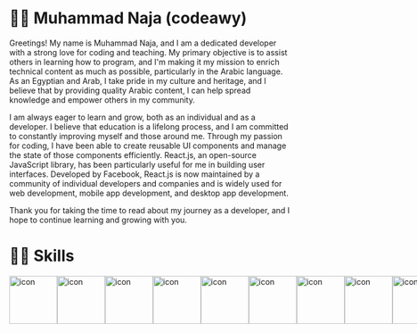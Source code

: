 <!-- <p align="center">
<a href="https://git.io/typing-svg"><img src="https://readme-typing-svg.demolab.com?font=Fira+Code&pause=1000&width=435&lines=Muhammad+Naja+-+Software+Engineer;%2B5+Years+of+coding+Experience+;Always+learning+new+things" alt="Typing SVG" /></a>
  

</p> -->

<!-- Social icons section -->
<!-- <p align="center">
  <a href="https://www.youtube.com/@codeawy"><img width="32px" alt="Youtube" title="Youtube" src="https://i.imgur.com/lJdUxn6.png"/></a>
  &#8287;&#8287;&#8287;&#8287;&#8287;
  <a href="https://twitter.com/DenverCoder1"><img width="32px" alt="Twitter" title="Twitter" src="https://i.imgur.com/3YU1CER.png"/></a>
  &#8287;&#8287;&#8287;&#8287;&#8287;
  <a href="https://www.codeawy.com/" alt="Discord" title="Dev Pro Tips Discord Server"><img width="32px" src="https://i.imgur.com/JU4wMxu.png"/></a>
  &#8287;&#8287;&#8287;&#8287;&#8287;
</p>

<br/> -->

# 👩‍💻 Muhammad Naja (codeawy)

Greetings! My name is Muhammad Naja, and I am a dedicated developer with a strong love for coding and teaching. My primary objective is to assist others in learning how to program, and I'm making it my mission to enrich technical content as much as possible, particularly in the Arabic language. As an Egyptian and Arab, I take pride in my culture and heritage, and I believe that by providing quality Arabic content, I can help spread knowledge and empower others in my community.

I am always eager to learn and grow, both as an individual and as a developer. I believe that education is a lifelong process, and I am committed to constantly improving myself and those around me. Through my passion for coding, I have been able to create reusable UI components and manage the state of those components efficiently. React.js, an open-source JavaScript library, has been particularly useful for me in building user interfaces. Developed by Facebook, React.js is now maintained by a community of individual developers and companies and is widely used for web development, mobile app development, and desktop app development.

Thank you for taking the time to read about my journey as a developer, and I hope to continue learning and growing with you.

# 🤹‍♀️ Skills

<div style="display: flex; align-items: flex-start;"><img src="https://techstack-generator.vercel.app/js-icon.svg" alt="icon" width="86" height="86" /><img src="https://techstack-generator.vercel.app/ts-icon.svg" alt="icon" width="86" height="86" /><img src="https://techstack-generator.vercel.app/react-icon.svg" alt="icon" width="86" height="86" /><img src="https://techstack-generator.vercel.app/redux-icon.svg" alt="icon" width="86" height="86" /><img src="https://techstack-generator.vercel.app/sass-icon.svg" alt="icon" width="86" height="86" /><img src="https://techstack-generator.vercel.app/webpack-icon.svg" alt="icon" width="86" height="86" /><img src="https://techstack-generator.vercel.app/gatsby-icon.svg" alt="icon" width="86" height="86" /><img src="https://techstack-generator.vercel.app/jest-icon.svg" alt="icon" width="86" height="86" /><img src="https://techstack-generator.vercel.app/eslint-icon.svg" alt="icon" width="86" height="86" /><img src="https://techstack-generator.vercel.app/github-icon.svg" alt="icon" width="86" height="86" /><img src="https://techstack-generator.vercel.app/docker-icon.svg" alt="icon" width="86" height="86" /><img src="https://techstack-generator.vercel.app/aws-icon.svg" alt="icon" width="86" height="86" /><img src="https://techstack-generator.vercel.app/restapi-icon.svg" alt="icon" width="86" height="86" /></div>
